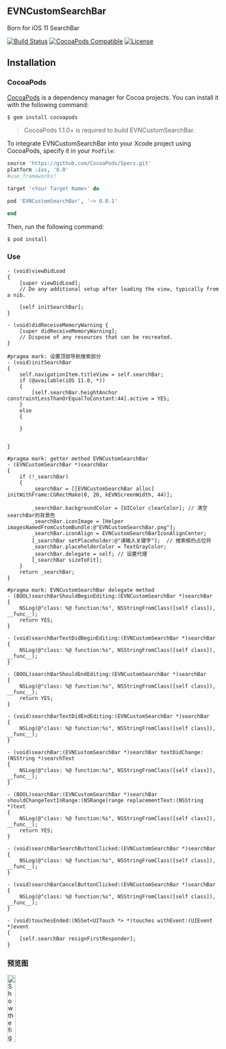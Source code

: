 ## EVNCustomSearchBar
Born for iOS 11 SearchBar

[![Build Status](https://travis-ci.org/zonghongyan/EVNCustomSearchBar.svg?branch=master)](https://travis-ci.org/zonghongyan/EVNTouchIDDemo)
[![CocoaPods Compatible](https://img.shields.io/cocoapods/v/EVNCustomSearchBar.svg)](https://img.shields.io/cocoapods/v/EVNCustomSearchBar.svg)
[![License](https://img.shields.io/github/license/zonghongyan/EVNCustomSearchBar.svg?style=flat)](https://github.com/zonghongyan/EVNCustomSearchBar/blob/master/LICENSE)

## Installation

### CocoaPods

[CocoaPods](http://cocoapods.org) is a dependency manager for Cocoa projects. You can install it with the following command:

```bash
$ gem install cocoapods
```

> CocoaPods 1.1.0+ is required to build EVNCustomSearchBar.

To integrate EVNCustomSearchBar into your Xcode project using CocoaPods, specify it in your `Podfile`:

```ruby
source 'https://github.com/CocoaPods/Specs.git'
platform :ios, '8.0'
#use_frameworks!

target '<Your Target Name>' do

pod 'EVNCustomSearchBar', '~> 0.0.1'

end
```

Then, run the following command:

```bash
$ pod install
```

### Use
```
- (void)viewDidLoad
{
    [super viewDidLoad];
    // Do any additional setup after loading the view, typically from a nib.

    [self initSearchBar];
}

- (void)didReceiveMemoryWarning {
    [super didReceiveMemoryWarning];
    // Dispose of any resources that can be recreated.
}

#pragma mark: 设置顶部导航搜索部分
- (void)initSearchBar
{
    self.navigationItem.titleView = self.searchBar;
    if (@available(iOS 11.0, *))
    {
        [self.searchBar.heightAnchor constraintLessThanOrEqualToConstant:44].active = YES;
    }
    else
    {

    }


}

#pragma mark: getter method EVNCustomSearchBar
- (EVNCustomSearchBar *)searchBar
{
    if (!_searchBar)
    {
        _searchBar = [[EVNCustomSearchBar alloc] initWithFrame:CGRectMake(0, 20, kEVNScreenWidth, 44)];

        _searchBar.backgroundColor = [UIColor clearColor]; // 清空searchBar的背景色
        _searchBar.iconImage = [Helper imagesNamedFromCustomBundle:@"EVNCustomSearchBar.png"];
        _searchBar.iconAlign = EVNCustomSearchBarIconAlignCenter;
        [_searchBar setPlaceholder:@"请输入关键字"];  // 搜索框的占位符
        _searchBar.placeholderColor = TextGrayColor;
        _searchBar.delegate = self; // 设置代理
        [_searchBar sizeToFit];
    }
    return _searchBar;
}

#pragma mark: EVNCustomSearchBar delegate method
- (BOOL)searchBarShouldBeginEditing:(EVNCustomSearchBar *)searchBar
{
    NSLog(@"class: %@ function:%s", NSStringFromClass([self class]), __func__);
    return YES;
}

- (void)searchBarTextDidBeginEditing:(EVNCustomSearchBar *)searchBar
{
    NSLog(@"class: %@ function:%s", NSStringFromClass([self class]), __func__);
}

- (BOOL)searchBarShouldEndEditing:(EVNCustomSearchBar *)searchBar
{
    NSLog(@"class: %@ function:%s", NSStringFromClass([self class]), __func__);
    return YES;
}

- (void)searchBarTextDidEndEditing:(EVNCustomSearchBar *)searchBar
{
    NSLog(@"class: %@ function:%s", NSStringFromClass([self class]), __func__);
}

- (void)searchBar:(EVNCustomSearchBar *)searchBar textDidChange:(NSString *)searchText
{
    NSLog(@"class: %@ function:%s", NSStringFromClass([self class]), __func__);
}

- (BOOL)searchBar:(EVNCustomSearchBar *)searchBar shouldChangeTextInRange:(NSRange)range replacementText:(NSString *)text
{
    NSLog(@"class: %@ function:%s", NSStringFromClass([self class]), __func__);
    return YES;
}

- (void)searchBarSearchButtonClicked:(EVNCustomSearchBar *)searchBar
{
    NSLog(@"class: %@ function:%s", NSStringFromClass([self class]), __func__);
}

- (void)searchBarCancelButtonClicked:(EVNCustomSearchBar *)searchBar
{
    NSLog(@"class: %@ function:%s", NSStringFromClass([self class]), __func__);
}

- (void)touchesEnded:(NSSet<UITouch *> *)touches withEvent:(UIEvent *)event
{
    [self.searchBar resignFirstResponder];
}
```

### 预览图

<img src="https://github.com/zonghongyan/EVNCustomSearchBar/blob/master/EVNCustomSearchBarDemo/EVNCustomSearchBar.gif" width="20%" height="20%" alt="Show the figure" >

